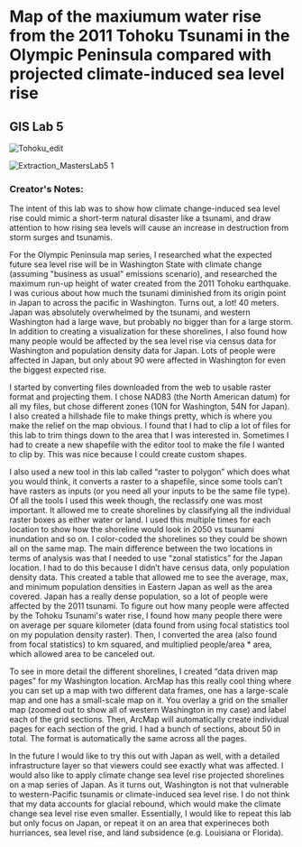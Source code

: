 # Map of the maxiumum water rise from the 2011 Tohoku Tsunami in the Olympic Peninsula compared with projected climate-induced sea level rise
## GIS Lab 5
![Tohoku_edit](https://user-images.githubusercontent.com/45399983/133865721-5ebfd9e4-8eca-48b9-a0d1-2092d8626ba1.png)

![Extraction_MastersLab5 1](https://user-images.githubusercontent.com/45399983/133898297-db0f44f6-36a8-4ac7-88c8-848748634a58.png)

### Creator's Notes:
The intent of this lab was to show how climate change-induced sea level rise could mimic a short-term natural disaster like a tsunami, and draw attention to how rising sea levels will cause an increase in destruction from storm surges and tsunamis.  

For the Olympic Peninsula map series, I researched what the expected future sea level rise will be in Washington State with climate change (assuming "business as usual" emissions scenario), and
researched the maximum run-up height of water created from the 2011 Tohoku earthquake. I was curious about how
much the tsunami diminished from its origin point in Japan to across the pacific in Washington. Turns out,
a lot! 40 meters. Japan was absolutely overwhelmed by the tsunami, and western Washington had
a large wave, but probably no bigger than for a large storm. In addition to creating a visualization for
these shorelines, I also found how many people would be affected by the sea level rise via census data for
Washington and population density data for Japan. Lots of people were affected in Japan, but only about
90 were affected in Washington for even the biggest expected rise. 

I started by converting files downloaded from the web to usable raster format and projecting them. I
chose NAD83 (the North American datum) for all my files, but chose different zones (10N for Washington,
54N for Japan). I also created a hillshade file to make things pretty, which is where you make the relief on
the map obvious. I found that I had to clip a lot of files for this lab to trim things down to the area that I
was interested in. Sometimes I had to create a new shapefile with the editor tool to make the file I wanted
to clip by. This was nice because I could create custom shapes.

I also used a new tool in this lab called “raster to polygon” which does what you would think, it converts
a raster to a shapefile, since some tools can’t have rasters as inputs (or you need all your inputs to be the
same file type). Of all the tools I used this week though, the reclassify one was most important. It allowed
me to create shorelines by classifying all the individual raster boxes as either water or land. I used this
multiple times for each location to show how the shoreline would look in 2050 vs tsunami inundation and
so on. I color-coded the shorelines so they could be shown all on the same map. The main difference
between the two locations in terms of analysis was that I needed to use “zonal statistics” for the Japan
location. I had to do this because I didn’t have census data, only population density data. This created a
table that allowed me to see the average, max, and minimum population densities in Eastern Japan as
well as the area covered. Japan has a really dense population, so a lot of people were affected by the 2011
tsunami. To figure out how many people were affected by the Tohoku Tsunami's water rise, I found how many people there were on average per square kilometer (data found from using focal statistics tool on my population density raster). Then, I converted the area (also found from focal statistics) to km squared, and multiplied people/area * area, which allowed area to be canceled out.

To see in more detail the different shorelines, I created “data driven map pages” for my Washington location.
ArcMap has this really cool thing where you can set up a map with two different data frames, one has a
large-scale map and one has a small-scale map on it. You overlay a grid on the smaller map (zoomed out
to show all of western Washington in my case) and label each of the grid sections. Then, ArcMap will
automatically create individual pages for each section of the grid. I had a bunch of sections, about 50 in
total. The format is automatically the same across all the pages. 

In the future I would like to try this out with Japan as well, with a detailed infrastructure layer so that viewers could see exactly what was affected. I would also like to apply climate change sea level rise projected shorelines on a map series of Japan. As it turns out, Washington is not that vulnerable to western-Pacific tsunamis or climate-induced sea level rise. I do not think that my data accounts for glacial rebound, which would make the climate change sea level rise even smaller. Essentially, I would like to repeat this lab but only focus on Japan, or repeat it on an area that experineces both hurriances, sea level rise, and land subsidence (e.g. Louisiana or Florida). 
